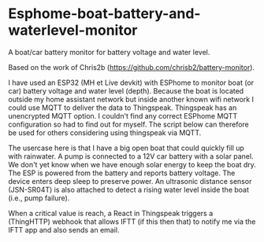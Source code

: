 # Esphome-boat-battery-and-waterlevel-monitor
A boat/car battery monitor for battery voltage and water level.

Based on the work of Chris2b (https://github.com/chrisb2/battery-monitor).

I have used an ESP32 (MH et Live devkit) with ESPhome to monitor boat (or car) battery voltage and water level (depth). Because the boat is located outside my home assistant network but inside another known wifi network I could use MQTT to deliver the data to Thingspeak. Thingspeak has an unencrypted MQTT option. I couldn't find any correct ESPhome MQTT configuration so had to find out for myself. The script below can therefore be used for others considering using thingspeak via MQTT.

The usercase here is that I have a big open boat that could quickly fill up with rainwater. A pump is connected to a 12V car battery with a solar panel. We don't yet know when we have enough solar energy to keep the boat dry. The ESP is powered from the battery and reports battery voltage. The device enters deep sleep to preserve power. An ultrasonic distance sensor (JSN-SR04T) is also attached to detect a rising water level inside the boat (i.e., pump failure).

When a critical value is reach, a React in Thingspeak triggers a (ThingHTTP) webhook that allows IFTT (if this then that) to notify me via the IFTT app and also sends an email.

